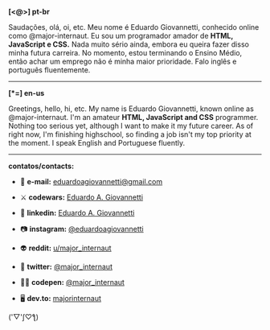 **[<@>] pt-br**

Saudações, olá, oi, etc. Meu nome é Eduardo Giovannetti, conhecido online como @major-internaut.
Eu sou um programador amador de **HTML, JavaScript e CSS.** Nada muito sério ainda, embora eu queira fazer disso minha futura carreira.
No momento, estou terminando o Ensino Médio, então achar um emprego não é minha maior prioridade.
Falo inglês e português fluentemente.
_______________________________________________________________________________________________________

**[*=] en-us**

Greetings, hello, hi, etc. My name is Eduardo Giovannetti, known online as @major-internaut.
I'm an amateur **HTML, JavaScript and CSS** programmer. Nothing too serious yet, although I want to make it my future career.
As of right now, I'm finishing highschool, so finding a job isn't my top priority at the moment.
I speak English and Portuguese fluently.
_______________________________________________________________________________________________________

**contatos/contacts:**

- 💌 **e-mail:** eduardoagiovannetti@gmail.com

- ⚔ **codewars:** [Eduardo A. Giovannetti](https://www.codewars.com/users/Eduardo%20A.%20Giovannetti)

- 👔 **linkedin:** [Eduardo A. Giovannetti](https://www.linkedin.com/in/eduardo-a-giovannetti-913365218)

- 📷 **instagram:** [@eduardoagiovannetti](https://www.instagram.com/eduardoagiovannetti)

- 👽 **reddit:** [u/major_internaut](https://www.reddit.com/user/major_internaut)

- 🦆 **twitter:** [@major_internaut](https://twitter.com/major_internaut)

- 👨‍💻 **codepen:** [@major_internaut](https://codepen.io/major_internaut)

- 🖥 **dev.to:** [majorinternaut](https://dev.to/majorinternaut)

('▽'ʃ♡ƪ)
